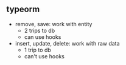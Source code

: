 ## typeorm

- remove, save: work with entity
  - 2 trips to db
  - can use hooks
- insert, update, delete: work with raw data
  - 1 trip to db
  - can't use hooks

